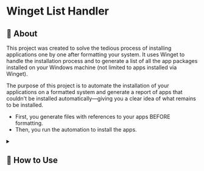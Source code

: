 # Winget List Handler

## 🔎 About

This project was created to solve the tedious process of installing applications one by one after formatting your system. It uses Winget to handle the installation process and to generate a list of all the app packages installed on your Windows machine (not limited to apps installed via Winget).

The purpose of this project is to automate the installation of your applications on a formatted system and generate a report of apps that couldn't be installed automatically—giving you a clear idea of what remains to be installed.

- First, you generate files with references to your apps BEFORE formatting.
- Then, you run the automation to install the apps.

<details><summary><h2>🚀 How to Use</h2></summary>

### Prerequisites

![Windows](https://img.shields.io/badge/Windows-0078D6?style=for-the-badge&logo=windows&logoColor=white)
![NPM](https://img.shields.io/badge/NPM-%23CB3837.svg?style=for-the-badge&logo=npm&logoColor=white)
![NodeJS](https://img.shields.io/badge/node.js-6DA55F?style=for-the-badge&logo=node.js&logoColor=white)

### Step-by-Step

1.  Before formatting your machine, generate the app reports.

    - These reports are the processed list of programs installed on your current machine.
    - Two files will be generated during this process: `apps-com-pacotes.json` and `apps-prejudicados.json`.
      - **apps-com-pacotes.json:** This is the main file for automating app installations. It is already processed and contains only apps that can be installed via Winget.
      - **apps-prejudicados.json:** This is a list of all apps that cannot be installed via Winget. These are apps without a published Winget package or those with formatting errors caused by the output of the `winget list` command.
    - The directory containing the generated files is located in the root of the project and is created when executed.

    Run the commands in the root of the project.

    Install the project dependencies:

        npm install -y

    Generate the reports:

        node index.js --generate-files-only

2.  After generating the files, copy the `_arquivos_gerados_` directory—or the entire project—and keep it in a safe place to avoid losing it during formatting.
    - Feel free to adjust the `apps-com-pacotes.json` file, removing entries as needed, but be careful not to break the JSON format.
3.  On your formatted machine, clone the project again and paste the `_arquivos_gerados_` directory into the root of the project—or bring your complete project backup—and run the automation to install the apps.

        Use the following command in the project root:

            node index.js --consume-file-only

        Each package will be installed one at a time synchronously.

        To install packages asynchronously, use the command:

            node index.js --consume-file-only --async

        After that, just wait for the process to complete.

        The synchronous installation can take a long time but uses minimal processing, RAM, and disk writing. The asynchronous installation is much faster but is not yet optimized. As a result, it can demand significant processing, RAM, and disk writing if a large number of apps need to be installed. Avoid using it on legacy computers.

        This process may take some time, as it depends on the speed of the package servers.

    </details>
